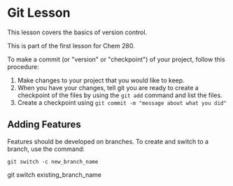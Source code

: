# Git Lesson

This lesson covers the basics of version control.

This is part of the first lesson for Chem 280.

To make a commit (or "version" or "checkpoint") of your project, follow this procedure:

1. Make changes to your project that you would like to keep.
2. When you have your changes, tell git you are ready to create a checkpoint of the files by using the `git add` command and list the files.
3. Create a checkpoint using `git commit -m "message about what you did"`

## Adding Features
Features should be developed on branches. To create and switch to a branch, use the command:

```
git switch -c new_branch_name

```
git switch existing_branch_name

```